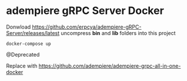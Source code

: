 # adempiere gRPC Server Docker

Donwload https://github.com/erpcya/adempiere-gRPC-Server/releases/latest uncompress **bin** and **lib** folders into this project


```shell
docker-compose up
```


@Deprecated

Replace with https://github.com/adempiere/adempiere-grpc-all-in-one-docker
